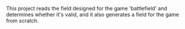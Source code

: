 This project reads the field designed for the game 'battlefield' and determines whether it's valid,
and it also generates a field for the game from scratch.